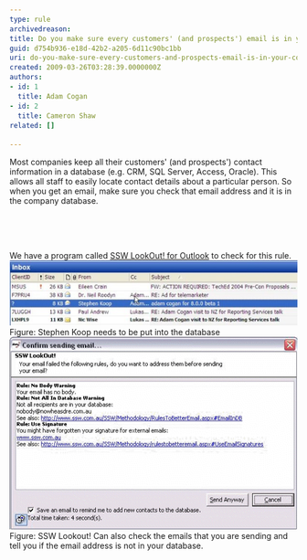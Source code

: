 ```yaml
---
type: rule
archivedreason: 
title: Do you make sure every customers' (and prospects') email is in your company database?
guid: d754b936-e18d-42b2-a205-6d11c90bc1bb
uri: do-you-make-sure-every-customers-and-prospects-email-is-in-your-company-database
created: 2009-03-26T03:28:39.0000000Z
authors:
- id: 1
  title: Adam Cogan
- id: 2
  title: Cameron Shaw
related: []

---
```



 Most companies keep all their customers' (and prospects') contact information in a database (e.g. CRM, ​SQL Server, Access, Oracle). This allows all staff to easily locate contact details about a particular person. So when you get an email, make sure you check that email address and it is in the company database.

<br><excerpt class='endintro'></excerpt><br>

  <div>
<br>
We have a program called <a href="http://www.ssw.com.au/ssw/LookOut/">SSW LookOut! for Outlook</a> to check for this rule. <img src="StephenKoopIsNotInTheDatabase.jpg" alt="Stephen Koop not in database" class="ms-rteCustom-ImageArea" /> <span class="ms-rteCustom-FigureNormal">Figure: Stephen Koop needs to be put into the database</span><br>
<img src="NotInDatabase.gif" alt="Not in database" class="ms-rteCustom-ImageArea" /> <span class="ms-rteCustom-FigureNormal">Figure: SSW Lookout! Can also check the emails that you are sending and tell you if the email address is not in your database.</span></div>




